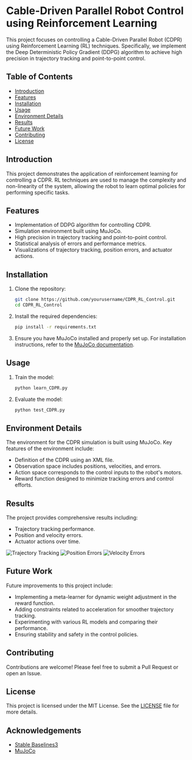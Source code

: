 # Cable-Driven Parallel Robot Control using Reinforcement Learning

This project focuses on controlling a Cable-Driven Parallel Robot (CDPR) using Reinforcement Learning (RL) techniques. Specifically, we implement the Deep Deterministic Policy Gradient (DDPG) algorithm to achieve high precision in trajectory tracking and point-to-point control.

## Table of Contents
- [Introduction](#introduction)
- [Features](#features)
- [Installation](#installation)
- [Usage](#usage)
- [Environment Details](#environment-details)
- [Results](#results)
- [Future Work](#future-work)
- [Contributing](#contributing)
- [License](#license)

## Introduction
This project demonstrates the application of reinforcement learning for controlling a CDPR. RL techniques are used to manage the complexity and non-linearity of the system, allowing the robot to learn optimal policies for performing specific tasks.

## Features
- Implementation of DDPG algorithm for controlling CDPR.
- Simulation environment built using MuJoCo.
- High precision in trajectory tracking and point-to-point control.
- Statistical analysis of errors and performance metrics.
- Visualizations of trajectory tracking, position errors, and actuator actions.

## Installation
1. Clone the repository:
    ```bash
    git clone https://github.com/yourusername/CDPR_RL_Control.git
    cd CDPR_RL_Control
    ```

2. Install the required dependencies:
    ```bash
    pip install -r requirements.txt
    ```

3. Ensure you have MuJoCo installed and properly set up. For installation instructions, refer to the [MuJoCo documentation](https://mujoco.readthedocs.io/en/latest/).

## Usage
1. Train the model:
    ```bash
    python learn_CDPR.py
    ```

2. Evaluate the model:
    ```bash
    python test_CDPR.py
    ```



## Environment Details
The environment for the CDPR simulation is built using MuJoCo. Key features of the environment include:
- Definition of the CDPR using an XML file.
- Observation space includes positions, velocities, and errors.
- Action space corresponds to the control inputs to the robot's motors.
- Reward function designed to minimize tracking errors and control efforts.

## Results
The project provides comprehensive results including:
- Trajectory tracking performance.
- Position and velocity errors.
- Actuator actions over time.

![Trajectory Tracking](results/trajectory_tracking.png)
![Position Errors](results/position_errors.png)
![Velocity Errors](results/velocity_errors.png)

## Future Work
Future improvements to this project include:
- Implementing a meta-learner for dynamic weight adjustment in the reward function.
- Adding constraints related to acceleration for smoother trajectory tracking.
- Experimenting with various RL models and comparing their performance.
- Ensuring stability and safety in the control policies.

## Contributing
Contributions are welcome! Please feel free to submit a Pull Request or open an Issue.

## License
This project is licensed under the MIT License. See the [LICENSE](LICENSE) file for more details.

## Acknowledgements
- [Stable Baselines3](https://github.com/DLR-RM/stable-baselines3)
- [MuJoCo](https://mujoco.readthedocs.io/en/latest/)

